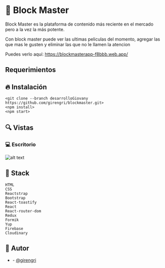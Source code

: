 # 🍿 Block Master


Block Master es la plataforma de contenido más reciente en el mercado pero a la vez la más potente.&nbsp; &nbsp; &nbsp;&nbsp;

Con block master puede ver las ultimas peliculas del momento, agregar las que mas le gusten y eliminar las que no le llamen la atencion 


Puedes verlo aquí: <https://blockmasterapp-f8bbb.web.app/>

## Requerimientos
<Tener habilitado JavaScript en el Navegador>
<Tener instalado node en nuestro pc>

## 🔥 Instalación

```shell
<git clone --branch desarrolloGiovany https://github.com/girengri/blockmaster.git>
<npm install>
<npm start>
```

## 🔍 Vistas 

### 💻 Escritorio
  
  ![alt text](https://res.cloudinary.com/girengri/image/upload/v1645146253/blockmasterimagenes/screencapture-blockmasterapp-f8bbb-web-app-2022-02-17-20_03_11_giwxli.png)



## 📌 Stack

```shell
HTML
CSS
Reactstrap
Bootstrap
React-toastify
React
React-router-dom
Redux
Formik
Yup
Firebase
Cloudinary
```

## 🌟 Autor

* **<Giovany Rendon>**  - [@girengri](https://github.com/girengri)
